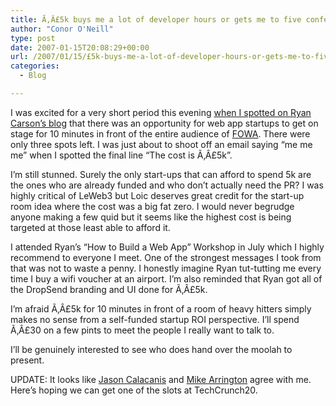 ```yaml
---
title: Ã‚Â£5k buys me a lot of developer hours or gets me to five conferences
author: "Conor O'Neill"
type: post
date: 2007-01-15T20:08:29+00:00
url: /2007/01/15/£5k-buys-me-a-lot-of-developer-hours-or-gets-me-to-five-conferences/
categories:
  - Blog

---
```

I was excited for a very short period this evening [when I spotted on Ryan Carson&#8217;s blog][1] that there was an opportunity for web app startups to get on stage for 10 minutes in front of the entire audience of [FOWA][2]. There were only three spots left. I was just about to shoot off an email saying &#8220;me me me&#8221; when I spotted the final line &#8220;The cost is Ã‚Â£5k&#8221;.

I&#8217;m still stunned. Surely the only start-ups that can afford to spend 5k are the ones who are already funded and who don&#8217;t actually need the PR? I was highly critical of LeWeb3 but Loic deserves great credit for the start-up room idea where the cost was a big fat zero. I would never begrudge anyone making a few quid but it seems like the highest cost is being targeted at those least able to afford it.

I attended Ryan&#8217;s &#8220;How to Build a Web App&#8221; Workshop in July which I highly recommend to everyone I meet. One of the strongest messages I took from that was not to waste a penny. I honestly imagine Ryan tut-tutting me every time I buy a wifi voucher at an airport. I&#8217;m also reminded that Ryan got all of the DropSend branding and UI done for Ã‚Â£5k.

I&#8217;m afraid Ã‚Â£5k for 10 minutes in front of a room of heavy hitters simply makes no sense from a self-funded startup ROI perspective. I&#8217;ll spend Ã‚Â£30 on a few pints to meet the people I really want to talk to.

I&#8217;ll be genuinely interested to see who does hand over the moolah to present.

UPDATE: It looks like [Jason Calacanis][3] and [Mike Arrington][4] agree with me. Here&#8217;s hoping we can get one of the slots at TechCrunch20.

 [1]: http://www.carsonified.com/misc/get-your-startup-into-the-spotlight
 [2]: http://www.futureofwebapps.com/
 [3]: http://www.calacanis.com/2007/01/31/taking-the-payola-out-of-demo-ing-the-techcrunch-20-conference/
 [4]: http://www.techcrunch.com/2007/01/31/the-techcrunch20-conference/